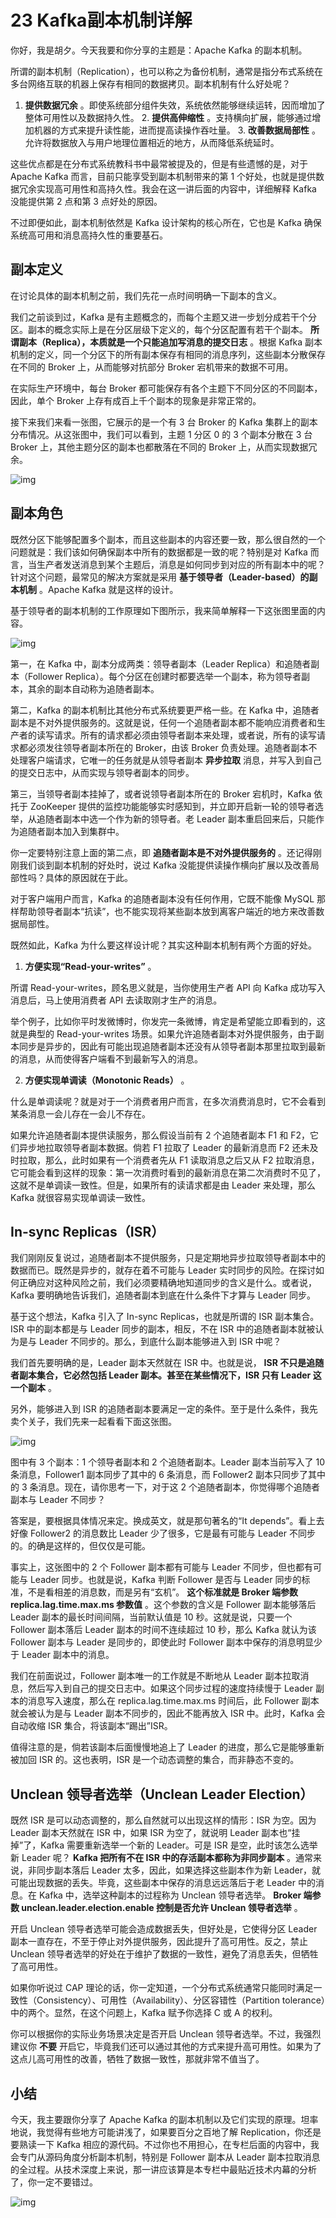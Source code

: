 # 23 Kafka副本机制详解

你好，我是胡夕。今天我要和你分享的主题是：Apache Kafka 的副本机制。

所谓的副本机制（Replication），也可以称之为备份机制，通常是指分布式系统在多台网络互联的机器上保存有相同的数据拷贝。副本机制有什么好处呢？

1. **提供数据冗余** 。即使系统部分组件失效，系统依然能够继续运转，因而增加了整体可用性以及数据持久性。
   2. **提供高伸缩性** 。支持横向扩展，能够通过增加机器的方式来提升读性能，进而提高读操作吞吐量。
   3. **改善数据局部性** 。允许将数据放入与用户地理位置相近的地方，从而降低系统延时。

这些优点都是在分布式系统教科书中最常被提及的，但是有些遗憾的是，对于 Apache Kafka 而言，目前只能享受到副本机制带来的第 1 个好处，也就是提供数据冗余实现高可用性和高持久性。我会在这一讲后面的内容中，详细解释 Kafka 没能提供第 2 点和第 3 点好处的原因。

不过即便如此，副本机制依然是 Kafka 设计架构的核心所在，它也是 Kafka 确保系统高可用和消息高持久性的重要基石。

## 副本定义

在讨论具体的副本机制之前，我们先花一点时间明确一下副本的含义。

我们之前谈到过，Kafka 是有主题概念的，而每个主题又进一步划分成若干个分区。副本的概念实际上是在分区层级下定义的，每个分区配置有若干个副本。 **所谓副本（Replica），本质就是一个只能追加写消息的提交日志** 。根据 Kafka 副本机制的定义，同一个分区下的所有副本保存有相同的消息序列，这些副本分散保存在不同的 Broker 上，从而能够对抗部分 Broker 宕机带来的数据不可用。

在实际生产环境中，每台 Broker 都可能保存有各个主题下不同分区的不同副本，因此，单个 Broker 上存有成百上千个副本的现象是非常正常的。

接下来我们来看一张图，它展示的是一个有 3 台 Broker 的 Kafka 集群上的副本分布情况。从这张图中，我们可以看到，主题 1 分区 0 的 3 个副本分散在 3 台 Broker 上，其他主题分区的副本也都散落在不同的 Broker 上，从而实现数据冗余。

![img](assets/1e22a89324cc19c21df73fde7cdbbae2.png)

## 副本角色

既然分区下能够配置多个副本，而且这些副本的内容还要一致，那么很自然的一个问题就是：我们该如何确保副本中所有的数据都是一致的呢？特别是对 Kafka 而言，当生产者发送消息到某个主题后，消息是如何同步到对应的所有副本中的呢？针对这个问题，最常见的解决方案就是采用 **基于领导者（Leader-based）的副本机制** 。Apache Kafka 就是这样的设计。

基于领导者的副本机制的工作原理如下图所示，我来简单解释一下这张图里面的内容。

![img](assets/2fa6fef8d596f046b628a3befa8d6d9f.png)

第一，在 Kafka 中，副本分成两类：领导者副本（Leader Replica）和追随者副本（Follower Replica）。每个分区在创建时都要选举一个副本，称为领导者副本，其余的副本自动称为追随者副本。

第二，Kafka 的副本机制比其他分布式系统要更严格一些。在 Kafka 中，追随者副本是不对外提供服务的。这就是说，任何一个追随者副本都不能响应消费者和生产者的读写请求。所有的请求都必须由领导者副本来处理，或者说，所有的读写请求都必须发往领导者副本所在的 Broker，由该 Broker 负责处理。追随者副本不处理客户端请求，它唯一的任务就是从领导者副本 **异步拉取** 消息，并写入到自己的提交日志中，从而实现与领导者副本的同步。

第三，当领导者副本挂掉了，或者说领导者副本所在的 Broker 宕机时，Kafka 依托于 ZooKeeper 提供的监控功能能够实时感知到，并立即开启新一轮的领导者选举，从追随者副本中选一个作为新的领导者。老 Leader 副本重启回来后，只能作为追随者副本加入到集群中。

你一定要特别注意上面的第二点，即 **追随者副本是不对外提供服务的** 。还记得刚刚我们谈到副本机制的好处时，说过 Kafka 没能提供读操作横向扩展以及改善局部性吗？具体的原因就在于此。

对于客户端用户而言，Kafka 的追随者副本没有任何作用，它既不能像 MySQL 那样帮助领导者副本“抗读”，也不能实现将某些副本放到离客户端近的地方来改善数据局部性。

既然如此，Kafka 为什么要这样设计呢？其实这种副本机制有两个方面的好处。

1. **方便实现“Read-your-writes”** 。

所谓 Read-your-writes，顾名思义就是，当你使用生产者 API 向 Kafka 成功写入消息后，马上使用消费者 API 去读取刚才生产的消息。

举个例子，比如你平时发微博时，你发完一条微博，肯定是希望能立即看到的，这就是典型的 Read-your-writes 场景。如果允许追随者副本对外提供服务，由于副本同步是异步的，因此有可能出现追随者副本还没有从领导者副本那里拉取到最新的消息，从而使得客户端看不到最新写入的消息。

2. **方便实现单调读（Monotonic Reads）** 。

什么是单调读呢？就是对于一个消费者用户而言，在多次消费消息时，它不会看到某条消息一会儿存在一会儿不存在。

如果允许追随者副本提供读服务，那么假设当前有 2 个追随者副本 F1 和 F2，它们异步地拉取领导者副本数据。倘若 F1 拉取了 Leader 的最新消息而 F2 还未及时拉取，那么，此时如果有一个消费者先从 F1 读取消息之后又从 F2 拉取消息，它可能会看到这样的现象：第一次消费时看到的最新消息在第二次消费时不见了，这就不是单调读一致性。但是，如果所有的读请求都是由 Leader 来处理，那么 Kafka 就很容易实现单调读一致性。

## In-sync Replicas（ISR）

我们刚刚反复说过，追随者副本不提供服务，只是定期地异步拉取领导者副本中的数据而已。既然是异步的，就存在着不可能与 Leader 实时同步的风险。在探讨如何正确应对这种风险之前，我们必须要精确地知道同步的含义是什么。或者说，Kafka 要明确地告诉我们，追随者副本到底在什么条件下才算与 Leader 同步。

基于这个想法，Kafka 引入了 In-sync Replicas，也就是所谓的 ISR 副本集合。ISR 中的副本都是与 Leader 同步的副本，相反，不在 ISR 中的追随者副本就被认为是与 Leader 不同步的。那么，到底什么副本能够进入到 ISR 中呢？

我们首先要明确的是，Leader 副本天然就在 ISR 中。也就是说， **ISR 不只是追随者副本集合，它必然包括 Leader 副本。甚至在某些情况下，ISR 只有 Leader 这一个副本** 。

另外，能够进入到 ISR 的追随者副本要满足一定的条件。至于是什么条件，我先卖个关子，我们先来一起看看下面这张图。

![img](assets/df4824e3ae53e7aebd03c38d8859aae0.png)

图中有 3 个副本：1 个领导者副本和 2 个追随者副本。Leader 副本当前写入了 10 条消息，Follower1 副本同步了其中的 6 条消息，而 Follower2 副本只同步了其中的 3 条消息。现在，请你思考一下，对于这 2 个追随者副本，你觉得哪个追随者副本与 Leader 不同步？

答案是，要根据具体情况来定。换成英文，就是那句著名的“It depends”。看上去好像 Follower2 的消息数比 Leader 少了很多，它是最有可能与 Leader 不同步的。的确是这样的，但仅仅是可能。

事实上，这张图中的 2 个 Follower 副本都有可能与 Leader 不同步，但也都有可能与 Leader 同步。也就是说，Kafka 判断 Follower 是否与 Leader 同步的标准，不是看相差的消息数，而是另有“玄机”。 **这个标准就是 Broker 端参数 replica.lag.time.max.ms 参数值** 。这个参数的含义是 Follower 副本能够落后 Leader 副本的最长时间间隔，当前默认值是 10 秒。这就是说，只要一个 Follower 副本落后 Leader 副本的时间不连续超过 10 秒，那么 Kafka 就认为该 Follower 副本与 Leader 是同步的，即使此时 Follower 副本中保存的消息明显少于 Leader 副本中的消息。

我们在前面说过，Follower 副本唯一的工作就是不断地从 Leader 副本拉取消息，然后写入到自己的提交日志中。如果这个同步过程的速度持续慢于 Leader 副本的消息写入速度，那么在 replica.lag.time.max.ms 时间后，此 Follower 副本就会被认为是与 Leader 副本不同步的，因此不能再放入 ISR 中。此时，Kafka 会自动收缩 ISR 集合，将该副本“踢出”ISR。

值得注意的是，倘若该副本后面慢慢地追上了 Leader 的进度，那么它是能够重新被加回 ISR 的。这也表明，ISR 是一个动态调整的集合，而非静态不变的。

## Unclean 领导者选举（Unclean Leader Election）

既然 ISR 是可以动态调整的，那么自然就可以出现这样的情形：ISR 为空。因为 Leader 副本天然就在 ISR 中，如果 ISR 为空了，就说明 Leader 副本也“挂掉”了，Kafka 需要重新选举一个新的 Leader。可是 ISR 是空，此时该怎么选举新 Leader 呢？ **Kafka 把所有不在 ISR 中的存活副本都称为非同步副本** 。通常来说，非同步副本落后 Leader 太多，因此，如果选择这些副本作为新 Leader，就可能出现数据的丢失。毕竟，这些副本中保存的消息远远落后于老 Leader 中的消息。在 Kafka 中，选举这种副本的过程称为 Unclean 领导者选举。 **Broker 端参数 unclean.leader.election.enable 控制是否允许 Unclean 领导者选举** 。

开启 Unclean 领导者选举可能会造成数据丢失，但好处是，它使得分区 Leader 副本一直存在，不至于停止对外提供服务，因此提升了高可用性。反之，禁止 Unclean 领导者选举的好处在于维护了数据的一致性，避免了消息丢失，但牺牲了高可用性。

如果你听说过 CAP 理论的话，你一定知道，一个分布式系统通常只能同时满足一致性（Consistency）、可用性（Availability）、分区容错性（Partition tolerance）中的两个。显然，在这个问题上，Kafka 赋予你选择 C 或 A 的权利。

你可以根据你的实际业务场景决定是否开启 Unclean 领导者选举。不过，我强烈建议你 **不要** 开启它，毕竟我们还可以通过其他的方式来提升高可用性。如果为了这点儿高可用性的改善，牺牲了数据一致性，那就非常不值当了。

## 小结

今天，我主要跟你分享了 Apache Kafka 的副本机制以及它们实现的原理。坦率地说，我觉得有些地方可能讲浅了，如果要百分之百地了解 Replication，你还是要熟读一下 Kafka 相应的源代码。不过你也不用担心，在专栏后面的内容中，我会专门从源码角度分析副本机制，特别是 Follower 副本从 Leader 副本拉取消息的全过程。从技术深度上来说，那一讲应该算是本专栏中最贴近技术内幕的分析了，你一定不要错过。

![img](assets/91d5081a434c58600c0ea1ca4aad4f06.png)
